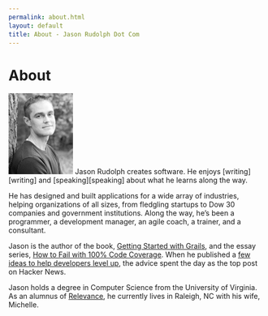 ```yaml
---
permalink: about.html
layout: default
title: About - Jason Rudolph Dot Com
---
```

# About

<img src="/images/jasonrudolph.jpg" class="inline-left" title="Jason Rudolph (Photo by Neil Boyd)" alt="Jason Rudolph (Photo by Neil Boyd)" />
Jason Rudolph creates software.
He enjoys [writing][writing] and [speaking][speaking] about what he learns along the way.

He has designed and built applications for a wide array of industries, helping organizations of all sizes, from fledgling startups to Dow 30 companies and government institutions.
Along the way, he’s been a programmer, a development manager, an agile coach, a trainer, and a consultant.

Jason is the author of the book, [Getting Started with Grails][gswg],
and the essay series, [How to Fail with 100% Code Coverage][testing-anti-patterns].
When he published a [few ideas to help developers level up][programming-achievements], the advice spent the day as the top post on Hacker News.

Jason holds a degree in Computer Science from the University of Virginia.
As an alumnus of [Relevance][], he currently lives in Raleigh, NC with his wife, Michelle.

[gswg]: /gswg_reviews.html
[grails]: http://grails.org "Grails - Groovy Web Application Framework"
[programming-achievements]: /blog/2011/08/09/programming-achievements-how-to-level-up-as-a-developer/
[relevance]: http://thinkrelevance.com
[testing-anti-patterns]: /blog/testing-anti-patterns-how-to-fail-with-100-test-coverage/
[speaking]: /events
[writing]: /blog

